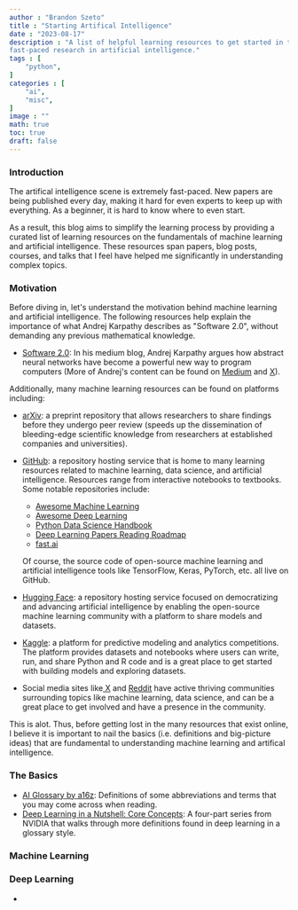 ```yaml
---
author : "Brandon Szeto"
title : "Starting Artifical Intelligence"
date : "2023-08-17"
description : "A list of helpful learning resources to get started in the
fast-paced research in artificial intelligence." 
tags : [
    "python",
]
categories : [
    "ai",
    "misc",
]
image : ""
math: true
toc: true
draft: false
---
```


### Introduction

The artifical intelligence scene is extremely fast-paced. New papers are being
published every day, making it hard for even experts to keep up with everything.
As a beginner, it is hard to know where to even start.

As a result, this blog aims to simplify the learning process by providing a
curated list of learning resources on the fundamentals of machine learning and
artificial intelligence. These resources span papers, blog posts, courses, and
talks that I feel have helped me significantly in understanding complex topics.

### Motivation
Before diving in, let's understand the motivation behind machine learning and
artificial intelligence. 
The following resources help explain the importance of what Andrej Karpathy
describes as "Software 2.0", without demanding any previous mathematical
knowledge.

- [Software 2.0](https://karpathy.medium.com/software-2-0-a64152b37c35): In his
  medium blog,
  Andrej Karpathy argues how abstract neural networks have become a powerful new
  way to program computers (More of Andrej's content can be found on 
  [Medium](https://karpathy.medium.com) and
  [ X](https://twitter.com/karpathy)).

Additionally, many machine learning resources can be found on
platforms including:
- [arXiv](https://arxiv.org): a preprint repository that allows researchers to
  share findings before they undergo peer review (speeds up the dissemination of
  bleeding-edge scientific knowledge from researchers at established
  companies and universities).
- [GitHub](github.com): a repository hosting service that is home to many
  learning resources related to machine learning, data science, and artificial
  intelligence. Resources range from interactive notebooks to textbooks. Some
  notable repositories include:
    - [Awesome Machine Learning](https://github.com/josephmisiti/awesome-machine-learning)
    - [Awesome Deep Learning](https://github.com/ChristosChristofidis/awesome-deep-learning)
    - [Python Data Science Handbook](https://github.com/jakevdp/PythonDataScienceHandbook)
    - [Deep Learning Papers Reading Roadmap](https://github.com/floodsung/Deep-Learning-Papers-Reading-Roadmap)
    - [fast.ai](https://github.com/fastai/fastai)

  Of course, the source code of open-source machine learning and artificial
      intelligence tools like TensorFlow, Keras, PyTorch, etc. all live on
      GitHub.
- [Hugging Face](https://huggingface.co): a repository hosting service focused
  on democratizing and advancing artificial intelligence by enabling the
  open-source machine learning community with a platform to share models and
  datasets.
- [Kaggle](https://www.kaggle.com): a platform for predictive modeling and
  analytics competitions. The platform provides datasets and notebooks where
  users can write, run, and share Python and R code and is a great place to get
  started with building models and exploring datasets.
- Social media sites like[ X](x.com) and [Reddit](reddit.com) have active
  thriving communities surrounding topics like machine learning, data science,
  and can be a great place to get involved and have a presence in the community.

This is alot. Thus, before getting lost in the many resources that exist online,
I believe it is important to nail the basics (i.e. definitions and
big-picture ideas) that are fundamental to understanding machine learning and
artifical intelligence.

### The Basics
- [AI Glossary by a16z](https://a16z.com/ai-glossary/): Definitions of some
  abbreviations and terms that you may come across when reading.
- [Deep Learning in a Nutshell: Core Concepts](https://developer.nvidia.com/blog/deep-learning-nutshell-core-concepts/): 
  A four-part series from NVIDIA that walks through more definitions found 
  in deep learning in a glossary style.

### Machine Learning

### Deep Learning

- []()


